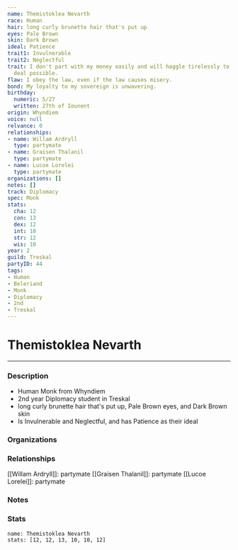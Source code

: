 ```yaml
---
name: Themistoklea Nevarth
race: Human
hair: long curly brunette hair that's put up
eyes: Pale Brown
skin: Dark Brown
ideal: Patience
trait1: Invulnerable
trait2: Neglectful
trait: I don't part with my money easily and will haggle tirelessly to get the best
  deal possible.
flaw: I obey the law, even if the law causes misery.
bond: My loyalty to my sovereign is unwavering.
birthday:
  numeric: 5/27
  written: 27th of Iounent
origin: Whyndiem
voice: null
relvance: 0
relationships:
- name: Willam Ardryll
  type: partymate
- name: Graisen Thalanil
  type: partymate
- name: Lucoe Lorelei
  type: partymate
organizations: []
notes: []
track: Diplomacy
spec: Monk
stats:
  cha: 12
  con: 13
  dex: 12
  int: 10
  str: 12
  wis: 10
year: 2
guild: Treskal
partyID: 44
tags:
- Human
- Beleriand
- Monk
- Diplomacy
- 2nd
- Treskal
---
```

# Themistoklea Nevarth
---
### Description
- Human Monk from Whyndiem
- 2nd year Diplomacy student in Treskal
- long curly brunette hair that's put up, Pale Brown eyes, and Dark Brown skin
- Is Invulnerable and Neglectful, and has Patience as their ideal

### Organizations

### Relationships
[[Willam Ardryll]]: partymate
[[Graisen Thalanil]]: partymate
[[Lucoe Lorelei]]: partymate

### Notes

### Stats
```statblock
name: Themistoklea Nevarth
stats: [12, 12, 13, 10, 10, 12]
```